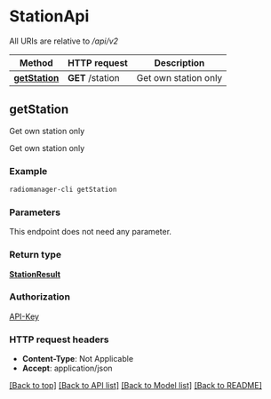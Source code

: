 # StationApi

All URIs are relative to */api/v2*

Method | HTTP request | Description
------------- | ------------- | -------------
[**getStation**](StationApi.md#getStation) | **GET** /station | Get own station only



## getStation

Get own station only

Get own station only

### Example

```bash
radiomanager-cli getStation
```

### Parameters

This endpoint does not need any parameter.

### Return type

[**StationResult**](StationResult.md)

### Authorization

[API-Key](../README.md#API-Key)

### HTTP request headers

- **Content-Type**: Not Applicable
- **Accept**: application/json

[[Back to top]](#) [[Back to API list]](../README.md#documentation-for-api-endpoints) [[Back to Model list]](../README.md#documentation-for-models) [[Back to README]](../README.md)

